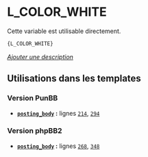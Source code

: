 # L_COLOR_WHITE


Cette variable est utilisable directement.

```html
{L_COLOR_WHITE}
```

[*Ajouter une description*](https://fa-tvars.appspot.com/var/L_COLOR_WHITE)

## Utilisations dans les templates

### Version PunBB
* __[`posting_body`](../tpl/var/punbb/posting_body.md#readme) :__ lignes [`214`](../tpl/src/punbb/posting_body.tpl#L214), [`294`](../tpl/src/punbb/posting_body.tpl#L294)

### Version phpBB2
* __[`posting_body`](../tpl/var/subsilver/posting_body.md#readme) :__ lignes [`268`](../tpl/src/subsilver/posting_body.tpl#L268), [`348`](../tpl/src/subsilver/posting_body.tpl#L348)